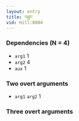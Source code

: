 ```yaml
---
layout: entry
title: འཐུང་
vid: Hill:0804
---
```

### Dependencies (N = 4)
* `arg1` 1
* `arg2` 4
* `aux` 1


### Two overt arguments
* `arg1` `arg2` 1


### Three overt arguments
